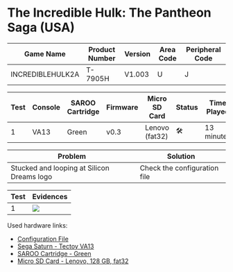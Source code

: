 # The Incredible Hulk: The Pantheon Saga (USA)

| Game Name        | Product Number | Version | Area Code | Peripheral Code |
| ---------------- | -------------- | ------- | --------- | --------------- |
| INCREDIBLEHULK2A | T-7905H        | V1.003  | U         | J               |

| Test | Console | SAROO Cartridge | Firmware | Micro SD Card  | Status              | Time Played |
| ---- | ------- | --------------- | -------- | -------------- | ------------------- | ----------- |
| 1    | VA13    | Green           | v0.3     | Lenovo (fat32) | :hammer_and_wrench: | 13 minutes  |

| Problem                                    | Solution                     |
| ------------------------------------------ | ---------------------------- |
| Stucked and looping at Silicon Dreams logo | Check the configuration file |

| Test | Evidences                                                                                        |
| ---- | ------------------------------------------------------------------------------------------------ |
| 1    | [![](https://img.youtube.com/vi/gMwX7GdTWHw/0.jpg)](https://www.youtube.com/watch?v=gMwX7GdTWHw) |

Used hardware links:

- [Configuration File](https://github.com/williamdsw/saroo-configuration-list/blob/master/Regions/Retails/USA/T-7905H/README.md)
- [Sega Saturn - Tectoy VA13](../../../../Info/Consoles/VA13/README.md)
- [SAROO Cartridge - Green](../../../../Info/Cartridges/RetroGameParadiseStore/1.32F/README.md)
- [Micro SD Card - Lenovo, 128 GB, fat32](../../../../Info/SdCards/Lenovo/128GB/fat32/README.md)
